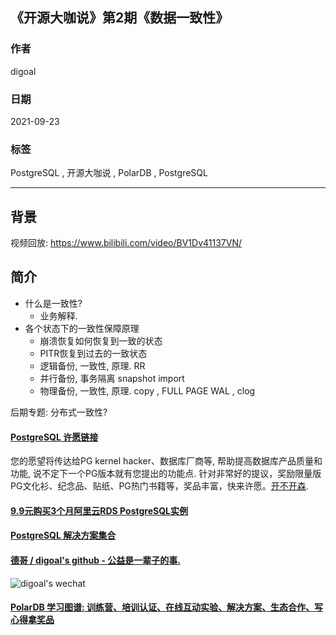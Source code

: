 ## 《开源大咖说》第2期《数据一致性》     
    
### 作者    
digoal    
    
### 日期    
2021-09-23    
    
### 标签    
PostgreSQL , 开源大咖说 , PolarDB , PostgreSQL      
    
----    
    
## 背景    
视频回放: https://www.bilibili.com/video/BV1Dv41137VN/  
  
## 简介  
- 什么是一致性?        
    - 业务解释.      
- 各个状态下的一致性保障原理        
    - 崩溃恢复如何恢复到一致的状态      
    - PITR恢复到过去的一致状态         
    - 逻辑备份, 一致性, 原理.  RR      
    - 并行备份, 事务隔离 snapshot import         
    - 物理备份, 一致性, 原理.   copy ,  FULL PAGE WAL , clog      
  
  
后期专题: 分布式一致性?   
  
  
#### [PostgreSQL 许愿链接](https://github.com/digoal/blog/issues/76 "269ac3d1c492e938c0191101c7238216")
您的愿望将传达给PG kernel hacker、数据库厂商等, 帮助提高数据库产品质量和功能, 说不定下一个PG版本就有您提出的功能点. 针对非常好的提议，奖励限量版PG文化衫、纪念品、贴纸、PG热门书籍等，奖品丰富，快来许愿。[开不开森](https://github.com/digoal/blog/issues/76 "269ac3d1c492e938c0191101c7238216").  
  
  
#### [9.9元购买3个月阿里云RDS PostgreSQL实例](https://www.aliyun.com/database/postgresqlactivity "57258f76c37864c6e6d23383d05714ea")
  
  
#### [PostgreSQL 解决方案集合](https://yq.aliyun.com/topic/118 "40cff096e9ed7122c512b35d8561d9c8")
  
  
#### [德哥 / digoal's github - 公益是一辈子的事.](https://github.com/digoal/blog/blob/master/README.md "22709685feb7cab07d30f30387f0a9ae")
  
  
![digoal's wechat](../pic/digoal_weixin.jpg "f7ad92eeba24523fd47a6e1a0e691b59")
  
  
#### [PolarDB 学习图谱: 训练营、培训认证、在线互动实验、解决方案、生态合作、写心得拿奖品](https://www.aliyun.com/database/openpolardb/activity "8642f60e04ed0c814bf9cb9677976bd4")
  
